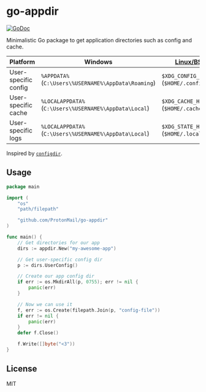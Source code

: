# go-appdir

[![GoDoc](https://godoc.org/github.com/ProtonMail/go-appdir?status.svg)](https://godoc.org/github.com/ProtonMail/go-appdir)

Minimalistic Go package to get application directories such as config and cache.

Platform | Windows | [Linux/BSDs](https://specifications.freedesktop.org/basedir-spec/basedir-spec-latest.html) | macOS
-------- | ------- | ------------------------------------------------------------------------------------------ | -----
User-specific config | `%APPDATA%` (`C:\Users\%USERNAME%\AppData\Roaming`) | `$XDG_CONFIG_HOME` (`$HOME/.config`) | `$HOME/Library/Application Support`
User-specific cache | `%LOCALAPPDATA%` (`C:\Users\%USERNAME%\AppData\Local`) | `$XDG_CACHE_HOME` (`$HOME/.cache`) | `$HOME/Library/Caches`
User-specific logs | `%LOCALAPPDATA%` (`C:\Users\%USERNAME%\AppData\Local`) | `$XDG_STATE_HOME` (`$HOME/.local/state`) | `$HOME/Library/Logs`

Inspired by [`configdir`](https://github.com/shibukawa/configdir).

## Usage

```go
package main

import (
	"os"
	"path/filepath"

	"github.com/ProtonMail/go-appdir"
)

func main() {
	// Get directories for our app
	dirs := appdir.New("my-awesome-app")

	// Get user-specific config dir
	p := dirs.UserConfig()

	// Create our app config dir
	if err := os.MkdirAll(p, 0755); err != nil {
		panic(err)
	}

	// Now we can use it
	f, err := os.Create(filepath.Join(p, "config-file"))
	if err != nil {
		panic(err)
	}
	defer f.Close()

	f.Write([]byte("<3"))
}
```

## License

MIT
